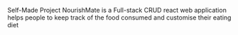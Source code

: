 Self-Made Project
NourishMate is a Full-stack CRUD react web application helps people to keep track of the food consumed and customise their eating diet 
